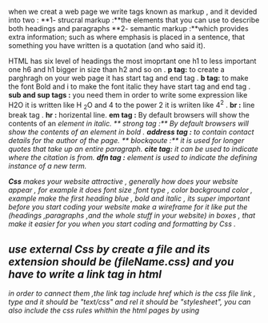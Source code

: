 when we creat a web page we write tags known as markup , and it devided into two :
**1- strucral markup :**the elements that you can use to describe both headings and paragraphs 
**2- semantic markup :**which provides extra information; such as where emphasis is placed in a sentence,
that something you have written is a quotation (and who said it).

HTML has six level of headings the most imoprtant one h1 to less important one h6 and h1 bigger in size than h2 
and so on . 
**p tag:** to create a parghragh on your web page it has start tag and end tag .
**b tag:** to make the font Bold and i to make the font italic they have start tag and end tag .
**sub and sup tags :** you need them in order to write some expression like H2O it is written like H <sub>2</sub>O
and 4 to the power 2 it is wriiten like 4<sup>2</sup> .
**br :** line break tag .
**hr :** horizental line.
**em tag :** By default browsers will show the contents of an <em> element in italic.
** strong tag :** By default browsers will show the contents of an <em> element in bold .
**address tag :** to contain contact details for the author of the page.
** blockqoute :** it is used for longer quotes that take up an entire paragraph.
**cite tag:** it can be used to indicate where the citation is from.
**dfn tag :** element is used to indicate the defining instance of a new term.



***Css*** makes your website attractive , generally how does your website appear , for example it does font size ,font type , color 
background color , example make the first heading blue , bold and italic , its super important before you start coding your website
make a wireframe for it like put the (headings ,paragraphs ,and the whole stuff in your website) in boxes , that make it easier for
 you when you start coding and formatting by Css .

## use external Css by create a file and its extension should be (fileName.css) and you have to write a link tag in html 
in order to cannect them ,the link tag include href which is the css file link , type and it should be "text/css" and 
rel it should be "stylesheet", you can also include the css rules whithin the html pages by using <style> tag which 
usually sits inside the head, Css declarations sit inside curly brackets and each made of two parts a property and 
the value , seperated by semicolon.
example for extrnal Css : h3 {font-family: Arial;color: yellow;} here the values are font-size and color 
and the values are Arial and yellow .

comments in javescript is written by // or /*  */ :You should write comments to explain what your code does.
declaring a variable variable key word and then the name of it like ( var area;) to assign a value (area = 25;).
data types : 
-NUMERIC DATA TYPE like 7.8
-STRING DATA TYPE like "hello world"
-BOOLEAN DATA TYPE like true and false 
***you can store a number or string or boolaean inside the variable.***

**STRING OPERATOR :** for example var cost l = '7';
var cost2 = '9 ' ;
var total = costl + cost2 ; You would end up with a string saying '79'.

**ARITHMETIC OPERATORS :** ADDITION + ,SUBTRACTION -, divison / , INCREMENT ++ , DECREMENT -- .
**for example :**var subtotal (13 + 1) * 5;

by comparion operators you can  compare and evaluate the situation , and the result will be in boolean .
we have many camparison operators : (is equal to == and != ) it just compares the values , 
( strict equal to === and strict not equal to !===) it compares the values and the data types , greater than > and less than < 
greater than or equal >= and less than or equal to <= ,examples : '3' == 3 is true , but '3' === 3 is false because the data type 
is not the same .

logical operatores allow you comare the results of more one comarison operator , we have three logical operators 
**1- (logical and  && this operator tests more than one condition )**  both statement should be true in order the result is true .
**2 - lodical or :**this operator tests more than one condition as well, at least one statement should be true in order the result is true .
**3- logical not !** it reverses the result . if the result true it will convert it to false .

### you can excute the loops by (for , while , do while ) 
1 -for loop has three parts ( initialization , condition , update ) it makes loops with limited count .
2- while loop has a condition and it loops until the conndition is false .
3- do while loop , same of while loops but the difference it loops the first time whatever the condition is false or true .